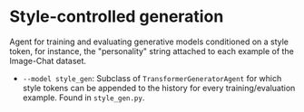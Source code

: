 # Style-controlled generation

Agent for training and evaluating generative models conditioned on a style token, for instance, the "personality" string attached to each example of the Image-Chat dataset.

- `--model style_gen`: Subclass of `TransformerGeneratorAgent` for which style tokens can be appended to the history for every training/evaluation example. Found in `style_gen.py`.
